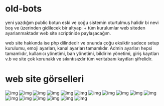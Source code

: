 # old-bots
yeni yazdığım public botun eski ve çoğu sistemin oturtulmuş halidir bi nevi boş ve üzerinden gidilecek bir altyapı + tüm kurulumlar web siteden ayarlanmaktadır web site scriptinide paylaşacağım. 


web site hakkında ise php dilindedir ve onunda çoğu eksiktir sadece setup kurulumu, emoji ayarları, kanal ayarları tamamlıdır. Admin ayarları hepsi tamamlıdır, kullanıcı yönetimi, ban yönetimi, bildirim yönetimi, giriş kayıtları v.b ve site çok korunaklı ve sıkıntısızdır tüm veritabanı kayıtları şifrelidir.

# web site görselleri 
![img](https://hizliresim.com/d47lj9b.png)
![img](https://hizliresim.com/c6jpdep.png)
![img](https://hizliresim.com/ahbx4vg.png)
![img](https://hizliresim.com/7av7rx3.png)
![img](https://hizliresim.com/j5s13md.png)
![img](https://hizliresim.com/nx7saav.png)
![img](https://hizliresim.com/60nm8m4.png)
![img](https://hizliresim.com/3rrddy0.png)
![img](https://hizliresim.com/kc4f2lk.png)
![img](https://hizliresim.com/g2115dt.png)
![img](https://hizliresim.com/mmvbnnw.png)
![img](https://hizliresim.com/9ewpvr3.png)
![img](https://hizliresim.com/4djxo3k.png)
![img](https://hizliresim.com/6uvfa32.png)
![img](https://hizliresim.com/aysw6eh.png)
![img](https://hizliresim.com/4honzye.png)
![img](https://hizliresim.com/s6st0ze.png)
